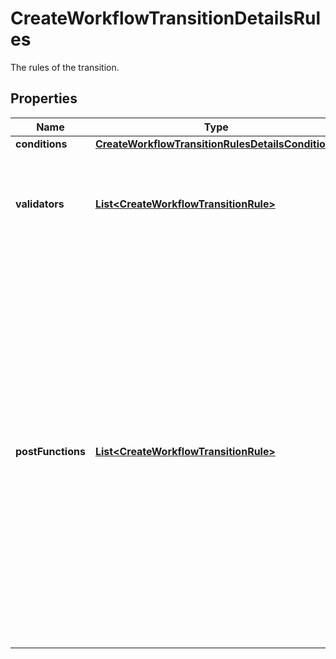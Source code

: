 

# CreateWorkflowTransitionDetailsRules

The rules of the transition.

## Properties

| Name | Type | Description | Notes |
|------------ | ------------- | ------------- | -------------|
|**conditions** | [**CreateWorkflowTransitionRulesDetailsConditions**](CreateWorkflowTransitionRulesDetailsConditions.md) |  |  [optional] |
|**validators** | [**List&lt;CreateWorkflowTransitionRule&gt;**](CreateWorkflowTransitionRule.md) | The workflow validators.  **Note:** The default permission validator is always added to the *initial* transition, as in:      \&quot;validators\&quot;: [         {             \&quot;type\&quot;: \&quot;PermissionValidator\&quot;,             \&quot;configuration\&quot;: {                 \&quot;permissionKey\&quot;: \&quot;CREATE_ISSUES\&quot;             }         }     ] |  [optional] |
|**postFunctions** | [**List&lt;CreateWorkflowTransitionRule&gt;**](CreateWorkflowTransitionRule.md) | The workflow post functions.  **Note:** The default post functions are always added to the *initial* transition, as in:      \&quot;postFunctions\&quot;: [         {             \&quot;type\&quot;: \&quot;IssueCreateFunction\&quot;         },         {             \&quot;type\&quot;: \&quot;IssueReindexFunction\&quot;         },         {             \&quot;type\&quot;: \&quot;FireIssueEventFunction\&quot;,             \&quot;configuration\&quot;: {                 \&quot;event\&quot;: {                     \&quot;id\&quot;: \&quot;1\&quot;,                     \&quot;name\&quot;: \&quot;issue_created\&quot;                 }             }         }     ]  **Note:** The default post functions are always added to the *global* and *directed* transitions, as in:      \&quot;postFunctions\&quot;: [         {             \&quot;type\&quot;: \&quot;UpdateIssueStatusFunction\&quot;         },         {             \&quot;type\&quot;: \&quot;CreateCommentFunction\&quot;         },         {             \&quot;type\&quot;: \&quot;GenerateChangeHistoryFunction\&quot;         },         {             \&quot;type\&quot;: \&quot;IssueReindexFunction\&quot;         },         {             \&quot;type\&quot;: \&quot;FireIssueEventFunction\&quot;,             \&quot;configuration\&quot;: {                 \&quot;event\&quot;: {                     \&quot;id\&quot;: \&quot;13\&quot;,                     \&quot;name\&quot;: \&quot;issue_generic\&quot;                 }             }         }     ] |  [optional] |



